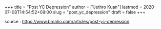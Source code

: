 +++
title = "Post YC Depression"
author = ["Jethro Kuan"]
lastmod = 2020-07-08T14:54:52+08:00
slug = "post_yc_depression"
draft = false
+++

source
: <https://www.bmaho.com/articles/post-yc-depression>

